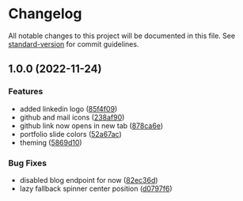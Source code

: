 # Changelog

All notable changes to this project will be documented in this file. See [standard-version](https://github.com/conventional-changelog/standard-version) for commit guidelines.

## 1.0.0 (2022-11-24)


### Features

* added linkedin logo ([85f4f09](https://ssh.dev.azure.com///commit/85f4f09d6a46e5d3aa7fbd6ecc63038af7941d09))
* github and mail icons ([238af90](https://ssh.dev.azure.com///commit/238af90bb373b5f5440ecb4d6904f7f0eabe1540))
* github link now opens in new tab ([878ca6e](https://ssh.dev.azure.com///commit/878ca6e059fbc85da0cf0e4aa882afb33f71357a))
* portfolio slide colors ([52a67ac](https://ssh.dev.azure.com///commit/52a67ac97aedb721938f12db4cda61d21943e77a))
* theming ([5869d10](https://ssh.dev.azure.com///commit/5869d104cfc6e1c4a098b5a4026756a771e961f1))


### Bug Fixes

* disabled blog endpoint for now ([82ec36d](https://ssh.dev.azure.com///commit/82ec36d6e88f044d6eb8384d4c7567f83972aa16))
* lazy fallback spinner center position ([d0797f6](https://ssh.dev.azure.com///commit/d0797f6d151c5249cc8abe8e555ad14fbaa6f341))
